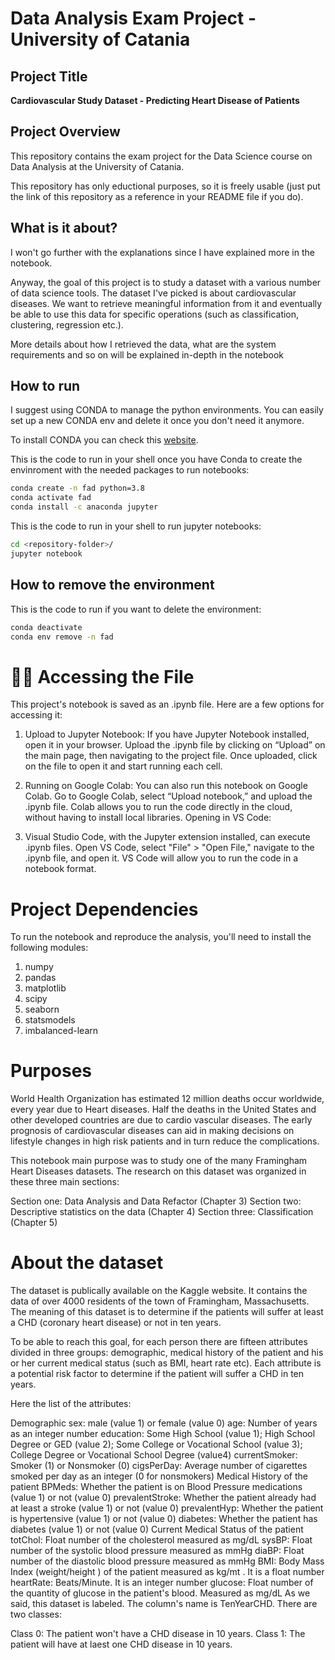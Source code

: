 # Data Analysis Exam Project - University of Catania

## Project Title
**Cardiovascular Study Dataset - Predicting Heart Disease of Patients**

## Project Overview
This repository contains the exam project for the Data Science course on Data Analysis at the University of Catania. 
<p>This repository has only eductional purposes, so it is freely usable (just put the link of this repository as a reference in your README file if you do).</p>

## What is it about?

<p>I won't go further with the explanations since I have explained more in the notebook.</p>

<p>Anyway, the goal of this project is to study a dataset with a various number of data science tools. The dataset I've picked is about cardiovascular diseases. We want to retrieve meaningful information from it and eventually be able to use this data for specific operations (such as classification, clustering, regression etc.).</p>

<p>More details about how I retrieved the data, what are the system requirements and so on will be explained in-depth in the notebook</p>

## How to run

<p>I suggest using CONDA to manage the python environments. You can easily set up a new CONDA env and delete it once you don't need it anymore.</p>

<p>To install CONDA you can check this <a href="https://docs.conda.io/projects/conda/en/latest/user-guide/install/index.html#">website</a>.</p>

<p>This is the code to run in your shell once you have Conda to create the envinroment with the needed packages to run notebooks:</p>

```bash
conda create -n fad python=3.8
conda activate fad
conda install -c anaconda jupyter
```

<p>This is the code to run in your shell to run jupyter notebooks:</p>

```bash
cd <repository-folder>/
jupyter notebook
```

## How to remove the environment

<p>This is the code to run if you want to delete the environment:</p>

```bash
conda deactivate
conda env remove -n fad
```

# 🧑‍💻 Accessing the File
This project's notebook is saved as an .ipynb file. Here are a few options for accessing it:

1.  Upload to Jupyter Notebook:
    If you have Jupyter Notebook installed, open it in your browser.
    Upload the .ipynb file by clicking on “Upload” on the main page, then navigating to the project file.
    Once uploaded, click on the file to open it and start running each cell.

2.  Running on Google Colab:
    You can also run this notebook on Google Colab. Go to Google Colab, select “Upload notebook,” and upload the .ipynb file.
    Colab allows you to run the code directly in the cloud, without having to install local libraries.
    Opening in VS Code:

3.  Visual Studio Code, with the Jupyter extension installed, can execute .ipynb files.
    Open VS Code, select "File" > "Open File," navigate to the .ipynb file, and open it. VS Code will allow you to run the code in a notebook format.


# Project Dependencies
To run the notebook and reproduce the analysis, you'll need to install the following modules:

1.    numpy
2.    pandas
3.    matplotlib
4.    scipy
5.    seaborn
6.    statsmodels
7.    imbalanced-learn

# Purposes
World Health Organization has estimated 12 million deaths occur worldwide, every year due to Heart diseases. Half the deaths in the United States and other developed countries are due to cardio vascular diseases. The early prognosis of cardiovascular diseases can aid in making decisions on lifestyle changes in high risk patients and in turn reduce the complications.

This notebook main purpose was to study one of the many Framingham Heart Diseases datasets. The research on this dataset was organized in these three main sections:

Section one: Data Analysis and Data Refactor (Chapter 3)
Section two: Descriptive statistics on the data (Chapter 4)
Section three: Classification (Chapter 5)


#  About the dataset
The dataset is publically available on the Kaggle website. It contains the data of over 4000 residents of the town of Framingham, Massachusetts. The meaning of this dataset is to determine if the patients will suffer at least a CHD (coronary heart disease) or not in ten years.

To be able to reach this goal, for each person there are fifteen attributes divided in three groups: demographic, medical history of the patient and his or her current medical status (such as BMI, heart rate etc). Each attribute is a potential risk factor to determine if the patient will suffer a CHD in ten years.

Here the list of the attributes:

Demographic
sex: male (value 1) or female (value 0)
age: Number of years as an integer number
education: Some High School (value 1); High School Degree or GED (value 2); Some College or Vocational School (value 3); College Degree or Vocational School Degree (value4)
currentSmoker: Smoker (1) or Nonsmoker (0)
cigsPerDay: Average number of cigarettes smoked per day as an integer (0 for nonsmokers)
Medical History of the patient
BPMeds: Whether the patient is on Blood Pressure medications (value 1) or not (value 0)
prevalentStroke: Whether the patient already had at least a stroke (value 1) or not (value 0)
prevalentHyp: Whether the patient is hypertensive (value 1) or not (value 0)
diabetes: Whether the patient has diabetes (value 1) or not (value 0)
Current Medical Status of the patient
totChol: Float number of the cholesterol measured as mg/dL
sysBP: Float number of the systolic blood pressure measured as mmHg
diaBP: Float number of the diastolic blood pressure measured as mmHg
BMI: Body Mass Index (weight/height
) of the patient measured as kg/mt
. It is a float number
heartRate: Beats/Minute. It is an integer number
glucose: Float number of the quantity of glucose in the patient's blood. Measured as mg/dL
As we said, this dataset is labeled. The column's name is TenYearCHD. There are two classes:

Class 0: The patient won't have a CHD disease in 10 years.
Class 1: The patient will have at laest one CHD disease in 10 years.
